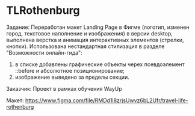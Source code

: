 # TLRothenburg

Задание: Переработан макет Landing Page в Фигме (логотип, изменен город, текстовое наполнение и изображения) в версии desktop,
выполнена верстка и анимация интерактивных элементов (стрелки, кнопки). 
Использована нестандартная стилизация в разделе "Возможности онлайн-гида": 
1. в списке добавлены графические объекты черех псевдоэлемент ::before и абсолютное позиционирование;
2. изображение выведено за пределы секции.

Заказчик: Проект в рамках обучения WayUp

Макет: https://www.figma.com/file/RMDd1l8zrjsUwvz6bL2Ufr/travel-life-rothenburg
